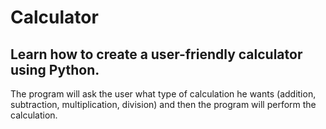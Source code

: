 # Calculator
Learn how to create a user-friendly calculator using Python.
--------
The program will ask the user what type of calculation he wants (addition, subtraction, multiplication, division) and then the program will perform the calculation. 
